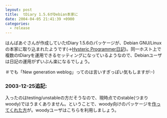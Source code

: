 ```yaml
---
leyout: post
title:  tDiary 1.5.6がDebian本家に
date: 2004-04-05 21:41:39 +0900
categories:
  - release
---
```

はんばあぐさんが作成していたtDiary 1.5.6のパッケージが、Debian GNU/Linuxの本家に取り込まれたようです(→[Hysteric Programmer日記](http://www.sgtpepper.net/hyspro/diary/20031222.html#p01))。同一ホスト上で複数のtDiaryを運用できるセッティングになっているようなので、Debianユーザは日記の運用がずいぶん楽になるでしょう。

＃でも「New generation weblog」ってのは言いすぎっぽい気もしますが:-)

### 2003-12-25追記:

入ったのはtesting/unstableの方だそうなので、現時点でのstable(つまりwoody)ではうまくありません。ということで、woody向けのパッケージを[作ってくれた方](http://tach.arege.net/debian/packages.html#label-1)が。woodyユーザはこちらを利用しましょう。

